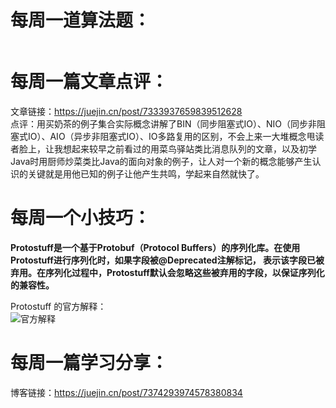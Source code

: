# 每周一道算法题：

```java

```
# 每周一篇文章点评：
文章链接：https://juejin.cn/post/7333937659839512628 </br>
点评：用买奶茶的例子集合实际概念讲解了BIN（同步阻塞式IO）、NIO（同步非阻塞式IO）、AIO（异步非阻塞式IO）、IO多路复用的区别，不会上来一大堆概念甩读者脸上，让我想起来较早之前看过的用菜鸟驿站类比消息队列的文章，以及初学Java时用厨师炒菜类比Java的面向对象的例子，让人对一个新的概念能够产生认识的关键就是用他已知的例子让他产生共鸣，学起来自然就快了。
# 每周一个小技巧：
**Protostuff是一个基于Protobuf（Protocol Buffers）的序列化库。在使用Protostuff进行序列化时，如果字段被@Deprecated注解标记，
表示该字段已被弃用。在序列化过程中，Protostuff默认会忽略这些被弃用的字段，以保证序列化的兼容性。** </br>

Protostuff 的官方解释：</br>
![官方解释](https://github.com/Crebest/itageek-arts-plan/blob/main/cc/2024-05-31/note.png)
# 每周一篇学习分享：
博客链接：https://juejin.cn/post/7374293974578380834

